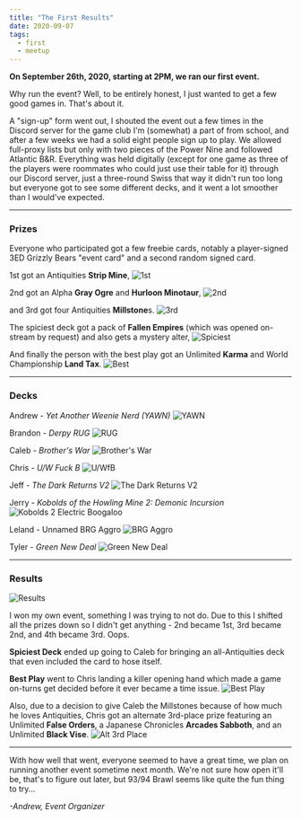 ```yaml
---
title: "The First Results"
date: 2020-09-07
tags:
  - first
  - meetup
---
```


**On September 26th, 2020, starting at 2PM, we ran our first event.**

Why run the event? Well, to be entirely honest, I just wanted to get a few good games in. That's about it.

A "sign-up" form went out, I shouted the event out a few times in the Discord server for the game club I'm (somewhat) a part of from school, and after a few weeks we had a solid eight people sign up to play. We allowed full-proxy lists but only with two pieces of the Power Nine and followed Atlantic B&R. Everything was held digitally (except for one game as three of the players were roommates who could just use their table for it) through our Discord server, just a three-round Swiss that way it didn't run too long but everyone got to see some different decks, and it went a lot smoother than I would've expected.

---

### Prizes

Everyone who participated got a few freebie cards, notably a player-signed 3ED Grizzly Bears "event card" and a second random signed card.

1st got an Antiquities **Strip Mine**,
![1st](https://imgur.com/CfY63qc.jpg)

2nd got an Alpha **Gray Ogre** and **Hurloon Minotaur**,
![2nd](https://imgur.com/mhanDoN.jpg)

and 3rd got four Antiquities **Millstone**s.
![3rd](https://imgur.com/5ZCsJJF.jpg)

The spiciest deck got a pack of **Fallen Empires** (which was opened on-stream by request) and also gets a mystery alter,
![Spiciest](https://imgur.com/S5k8JN6.jpg)

And finally the person with the best play got an Unlimited **Karma** and World Championship **Land Tax**.
![Best](https://imgur.com/my150m4.jpg)

---

### Decks

Andrew - *Yet Another Weenie Nerd (YAWN)*
![YAWN](https://imgur.com/VIsoJqE.jpg)

Brandon - *Derpy RUG*
![RUG](https://imgur.com/ydK3oCX.jpg)

Caleb - *Brother's War*
![Brother's War](https://imgur.com/PwFgY4g.jpg)

Chris - *U/W Fuck B*
![U/WfB](https://imgur.com/laXySxc.jpg)

Jeff - *The Dark Returns V2*
![The Dark Returns V2](https://imgur.com/xZlRFCE.jpg)

Jerry - *Kobolds of the Howling Mine 2: Demonic Incursion*
![Kobolds 2 Electric Boogaloo](https://imgur.com/mHF3kUO.jpg)

Leland - Unnamed BRG Aggro
![BRG Aggro](https://imgur.com/SCaEvK1.jpg)

Tyler - *Green New Deal*
![Green New Deal](https://imgur.com/R9JCrYj.jpg)

---

### Results

![Results](https://imgur.com/GomaPT5.jpg)

I won my own event, something I was trying to not do. Due to this I shifted all the prizes down so I didn't get anything - 2nd became 1st, 3rd became 2nd, and 4th became 3rd. Oops.

**Spiciest Deck** ended up going to Caleb for bringing an all-Antiquities deck that even included the card to hose itself.

**Best Play** went to Chris landing a killer opening hand which made a game on-turns get decided before it ever became a time issue.
![Best Play](https://imgur.com/nJ6nYe0.jpg)

Also, due to a decision to give Caleb the Millstones because of how much he loves Antiquities, Chris got an alternate 3rd-place prize featuring an Unlimited **False Orders**, a Japanese Chronicles **Arcades Sabboth**, and an Unlimited **Black Vise**.
![Alt 3rd Place](https://imgur.com/QpDQklt.jpg)

---

With how well that went, everyone seemed to have a great time, we plan on running another event sometime next month. We're not sure how open it'll be, that's to figure out later, but 93/94 Brawl seems like quite the fun thing to try...

*-Andrew, Event Organizer*
